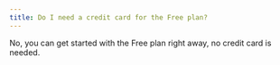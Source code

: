 ```yaml
---
title: Do I need a credit card for the Free plan?
---
```

No, you can get started with the Free plan right away, no credit card is needed.